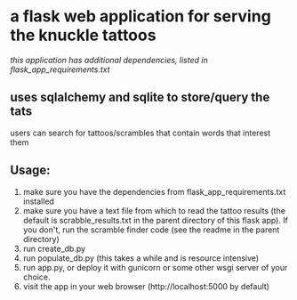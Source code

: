 # a flask web application for serving the knuckle tattoos
*this application has additional dependencies, listed in flask_app_requirements.txt*

## uses sqlalchemy and sqlite to store/query the tats
users can search for tattoos/scrambles that contain words that interest them

## Usage:

1. make sure you have the dependencies from flask_app_requirements.txt installed
2. make sure you have a text file from which to read the tattoo results (the default is scrabble_results.txt in the parent directory of this flask app).  If you don't, run the scramble finder code (see the readme in the parent directory)
3. run create_db.py
4. run populate_db.py (this takes a while and is resource intensive)
5. run app.py, or deploy it with gunicorn or some other wsgi server of your choice. 
6. visit the app in your web browser (http://localhost:5000 by default)


